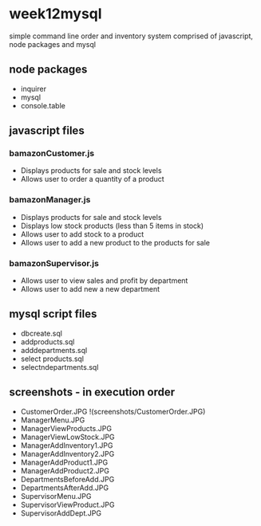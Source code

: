 # week12mysql
simple command line order and inventory system comprised of javascript, node packages and mysql
## node packages
* inquirer
* mysql
* console.table

## javascript files
### bamazonCustomer.js
* Displays products for sale and stock levels
* Allows user to order a quantity of a product
### bamazonManager.js
* Displays products for sale and stock levels
* Displays low stock products (less than 5 items in stock)
* Allows user to add stock to a product
* Allows user to add a new product to the products for sale
### bamazonSupervisor.js
* Allows user to view sales and profit by department
* Allows user to add new a new department

## mysql script files
* dbcreate.sql
* addproducts.sql
* adddepartments.sql
* select products.sql
* selectndepartments.sql

## screenshots - in execution order
* CustomerOrder.JPG
!(screenshots/CustomerOrder.JPG)
* ManagerMenu.JPG
* ManagerViewProducts.JPG
* ManagerViewLowStock.JPG
* ManagerAddInventory1.JPG
* ManagerAddInventory2.JPG
* ManagerAddProduct1.JPG
* ManagerAddProduct2.JPG
* DepartmentsBeforeAdd.JPG
* DepartmentsAfterAdd.JPG
* SupervisorMenu.JPG
* SupervisorViewProduct.JPG
* SupervisorAddDept.JPG
